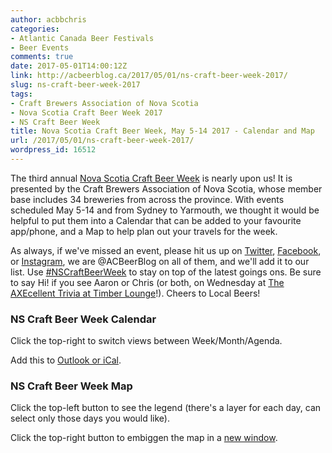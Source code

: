 ```yaml
---
author: acbbchris
categories:
- Atlantic Canada Beer Festivals
- Beer Events
comments: true
date: 2017-05-01T14:00:12Z
link: http://acbeerblog.ca/2017/05/01/ns-craft-beer-week-2017/
slug: ns-craft-beer-week-2017
tags:
- Craft Brewers Association of Nova Scotia
- Nova Scotia Craft Beer Week 2017
- NS Craft Beer Week
title: Nova Scotia Craft Beer Week, May 5-14 2017 - Calendar and Map
url: /2017/05/01/ns-craft-beer-week-2017/
wordpress_id: 16512
---
```


The third annual [Nova Scotia Craft Beer Week](http://nscraftbeer.ca/craftbeerweek/) is nearly upon us! It is presented by the Craft Brewers Association of Nova Scotia, whose member base includes 34 breweries from across the province. With events scheduled May 5-14 and from Sydney to Yarmouth, we thought it would be helpful to put them into a Calendar that can be added to your favourite app/phone, and a Map to help plan out your travels for the week.

As always, if we've missed an event, please hit us up on [Twitter](https://twitter.com/ACBeerBlog), [Facebook](https://www.facebook.com/ACBeerBlog/), or [Instagram](https://www.instagram.com/ACBeerBlog/), we are @ACBeerBlog on all of them, and we'll add it to our list. Use [#NSCraftBeerWeek](https://twitter.com/hashtag/nscraftbeerweek?f=tweets&vertical=default&src=hash) to stay on top of the latest goings ons. Be sure to say Hi! if you see Aaron or Chris (or both, on Wednesday at [The AXEcellent Trivia at Timber Lounge](https://www.facebook.com/events/117050082177931/)!). Cheers to Local Beers!


### NS Craft Beer Week Calendar


Click the top-right to switch views between Week/Month/Agenda.

Add this to [Outlook or iCal](https://calendar.google.com/calendar/ical/rttfbcvb1c1jv1ntkc0ihqqtgc%40group.calendar.google.com/public/basic.ics).




### **NS Craft Beer Week Map**


Click the top-left button to see the legend (there's a layer for each day, can select only those days you would like).

Click the top-right button to embiggen the map in a [new window](https://www.google.com/maps/d/viewer?mid=1WNz2-Oz9O4t2W4RF-43T-xAEkBI&hl=en&usp=sharing).



